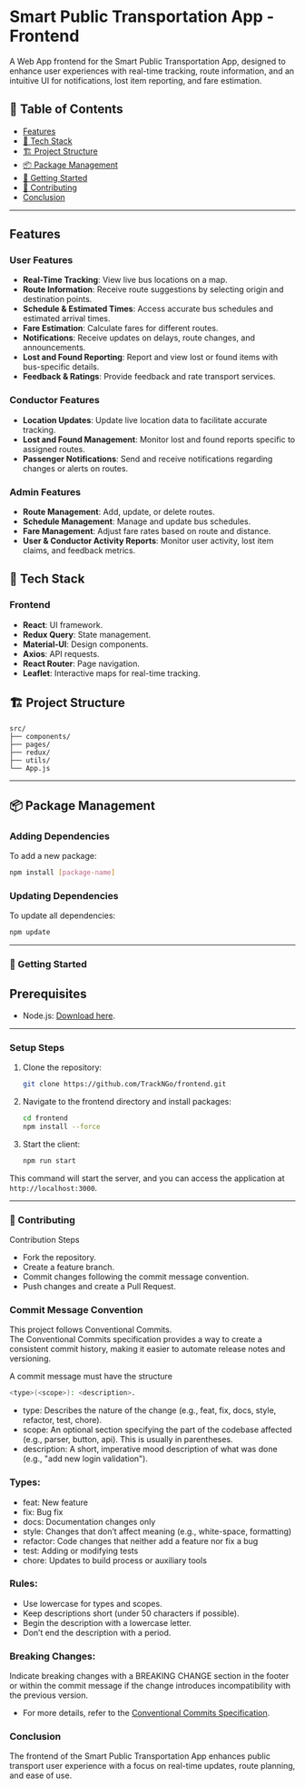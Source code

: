 # Smart Public Transportation App - Frontend

A  Web App frontend for the Smart Public Transportation App, designed to enhance user experiences with real-time tracking, route information, and an intuitive UI for notifications, lost item reporting, and fare estimation.

## 📑 Table of Contents
- [Features](#features)
- [🚀 Tech Stack](#-tech-stack)
- [🏗️ Project Structure](#️-project-structure)
- [📦 Package Management](#-package-management)
- [🚦 Getting Started](#-getting-started)
- [🤝 Contributing](#-contributing)
- [Conclusion](#conclusion)

---

## Features

### User Features
- **Real-Time Tracking**: View live bus locations on a map.
- **Route Information**: Receive route suggestions by selecting origin and destination points.
- **Schedule & Estimated Times**: Access accurate bus schedules and estimated arrival times.
- **Fare Estimation**: Calculate fares for different routes.
- **Notifications**: Receive updates on delays, route changes, and announcements.
- **Lost and Found Reporting**: Report and view lost or found items with bus-specific details.
- **Feedback & Ratings**: Provide feedback and rate transport services.

### Conductor Features
- **Location Updates**: Update live location data to facilitate accurate tracking.
- **Lost and Found Management**: Monitor lost and found reports specific to assigned routes.
- **Passenger Notifications**: Send and receive notifications regarding changes or alerts on routes.

### Admin Features
- **Route Management**: Add, update, or delete routes.
- **Schedule Management**: Manage and update bus schedules.
- **Fare Management**: Adjust fare rates based on route and distance.
- **User & Conductor Activity Reports**: Monitor user activity, lost item claims, and feedback metrics.

## 🚀 Tech Stack

### Frontend
- **React**: UI framework.
- **Redux Query**: State management.
- **Material-UI**: Design components.
- **Axios**: API requests.
- **React Router**: Page navigation.
- **Leaflet**: Interactive maps for real-time tracking.

## 🏗️ Project Structure

```plaintext
src/
├── components/     
├── pages/         
├── redux/         
├── utils/         
└── App.js

```
---
## 📦 Package Management

### Adding Dependencies
To add a new package:
```sh
npm install [package-name]
```
### Updating Dependencies
To update all dependencies:
```sh
npm update

```
---

### 🚦 Getting Started
## Prerequisites
- Node.js: [Download here](#https://nodejs.org/).

---

### Setup Steps
1. Clone the repository:

    ```sh
    git clone https://github.com/TrackNGo/frontend.git
    ```

2. Navigate to the frontend directory and install packages:

    ```sh
    cd frontend
    npm install --force
    ```

<!-- 3. Create a `.env` file in the frontend directory similar to `.env.sample` and enter the required variables:

    ```env
    REACT_APP_BACKEND_URL=http://localhost:port
    ```

    **Note:** Replace `port` with the backend server port number. !-->
  

3. Start the client:

    ```sh
    npm run start
    ```

This command will start the server, and you can access the application at `http://localhost:3000`.


---
### 🤝 Contributing

Contribution Steps
- Fork the repository.
- Create a feature branch.
- Commit changes following the commit message convention.
- Push changes and create a Pull Request.

  
### Commit Message Convention
This project follows Conventional Commits.  
The Conventional Commits specification provides a way to create a consistent commit history, making it easier to automate release notes and versioning.  

A commit message must have the structure  
```sh 
<type>(<scope>): <description>.
```

- type: Describes the nature of the change (e.g., feat, fix, docs, style, refactor, test, chore).
- scope: An optional section specifying the part of the codebase affected (e.g., parser, button, api). This is usually in parentheses.
- description: A short, imperative mood description of what was done (e.g., "add new login validation").

### Types:
- feat: New feature  
- fix: Bug fix  
- docs: Documentation changes only  
- style: Changes that don’t affect meaning (e.g., white-space, formatting)  
- refactor: Code changes that neither add a feature nor fix a bug   
- test: Adding or modifying tests   
- chore: Updates to build process or auxiliary tools  

### Rules:
- Use lowercase for types and scopes.
- Keep descriptions short (under 50 characters if possible).
- Begin the description with a lowercase letter.
- Don’t end the description with a period.

### Breaking Changes:
Indicate breaking changes with a BREAKING CHANGE section in the footer or within the commit message if the change introduces incompatibility with the previous version.
- For more details, refer to the [Conventional Commits Specification](https://www.conventionalcommits.org).

### Conclusion
The frontend of the Smart Public Transportation App enhances public transport user experience with a focus on real-time updates, route planning, and ease of use.
  
